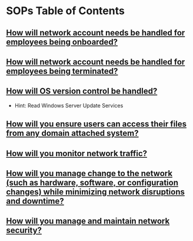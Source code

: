 # SOPs Table of Contents

## [How will network account needs be handled for employees being onboarded?](./SOP_1.md)

## [How will network account needs be handled for employees being terminated?](./SOP_2.md)

## [How will OS version control be handled?](./SOP_3.md)

* Hint: Read Windows Server Update Services

## [How will you ensure users can access their files from any domain attached system?](./SOP_4.md)

## [How will you monitor network traffic?](./SOP_5.md)

## [How will you manage change to the network (such as hardware, software, or configuration changes) while minimizing network disruptions and downtime?](./SOP_6.md)

## [How will you manage and maintain network security?](./SOP_7.md)
